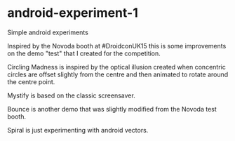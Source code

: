 # android-experiment-1
Simple android experiments

Inspired by the Novoda booth at #DroidconUK15 this is some improvements on the demo "test" that I created for the competition.

Circling Madness is inspired by the optical illusion created when concentric circles are offset slightly from the centre and then animated to rotate around the centre point.

Mystify is based on the classic screensaver.

Bounce is another demo that was slightly modified from the Novoda test booth.

Spiral is just experimenting with android vectors.
